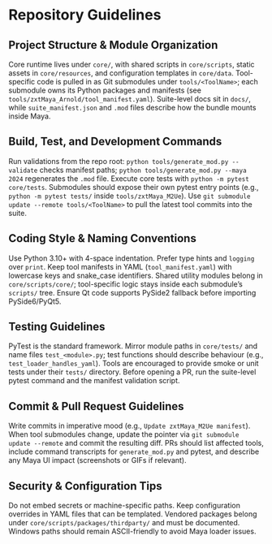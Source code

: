 # Repository Guidelines

## Project Structure & Module Organization
Core runtime lives under `core/`, with shared scripts in `core/scripts`, static assets in `core/resources`, and configuration templates in `core/data`. Tool-specific code is pulled in as Git submodules under `tools/<ToolName>`; each submodule owns its Python packages and manifests (see `tools/zxtMaya_Arnold/tool_manifest.yaml`). Suite-level docs sit in `docs/`, while `suite_manifest.json` and `.mod` files describe how the bundle mounts inside Maya.

## Build, Test, and Development Commands
Run validations from the repo root: `python tools/generate_mod.py --validate` checks manifest paths; `python tools/generate_mod.py --maya 2024` regenerates the `.mod` file. Execute core tests with `python -m pytest core/tests`. Submodules should expose their own pytest entry points (e.g., `python -m pytest tests/` inside `tools/zxtMaya_M2Ue`). Use `git submodule update --remote tools/<ToolName>` to pull the latest tool commits into the suite.

## Coding Style & Naming Conventions
Use Python 3.10+ with 4-space indentation. Prefer type hints and `logging` over `print`. Keep tool manifests in YAML (`tool_manifest.yaml`) with lowercase keys and snake_case identifiers. Shared utility modules belong in `core/scripts/core/`; tool-specific logic stays inside each submodule’s `scripts/` tree. Ensure Qt code supports PySide2 fallback before importing PySide6/PyQt5.

## Testing Guidelines
PyTest is the standard framework. Mirror module paths in `core/tests/` and name files `test_<module>.py`; test functions should describe behaviour (e.g., `test_loader_handles_yaml`). Tools are encouraged to provide smoke or unit tests under their `tests/` directory. Before opening a PR, run the suite-level pytest command and the manifest validation script.

## Commit & Pull Request Guidelines
Write commits in imperative mood (e.g., `Update zxtMaya_M2Ue manifest`). When tool submodules change, update the pointer via `git submodule update --remote` and commit the resulting diff. PRs should list affected tools, include command transcripts for `generate_mod.py` and pytest, and describe any Maya UI impact (screenshots or GIFs if relevant).

## Security & Configuration Tips
Do not embed secrets or machine-specific paths. Keep configuration overrides in YAML files that can be templated. Vendored packages belong under `core/scripts/packages/thirdparty/` and must be documented. Windows paths should remain ASCII-friendly to avoid Maya loader issues.
